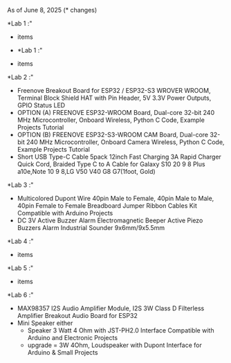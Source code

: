 
As of June 8, 2025 (* changes)

*Lab 1 :"

  - items

  - *Lab 1 :"

  - items

*Lab 2 :"

  - Freenove Breakout Board for ESP32 / ESP32-S3 WROVER WROOM, Terminal Block Shield HAT with Pin Header, 5V 3.3V Power Outputs, GPIO Status LED
  - OPTION (A) FREENOVE ESP32-WROOM Board, Dual-core 32-bit 240 MHz Microcontroller, Onboard Wireless, Python C Code, Example Projects Tutorial
  - OPTION (B) FREENOVE ESP32-S3-WROOM CAM Board, Dual-core 32-bit 240 MHz Microcontroller, Onboard Camera Wireless, Python C Code, Example Projects Tutorial
  -  Short USB Type-C Cable 5pack 12inch Fast Charging 3A Rapid Charger Quick Cord, Braided Type C to A Cable for Galaxy S10 20 9 8 Plus a10e,Note 10 9 8,LG V50 V40 G8 G7(1foot, Gold)



*Lab 3 :"

  - Multicolored Dupont Wire 40pin Male to Female, 40pin Male to Male, 40pin Female to Female Breadboard Jumper Ribbon Cables Kit Compatible with Arduino Projects
  - DC 3V Active Buzzer Alarm Electromagnetic Beeper Active Piezo Buzzers Alarm Industrial Sounder 9x6mm/9x5.5mm


*Lab 4 :"

  - items


*Lab 5 :"

  - items

*Lab 6 :"

  - MAX98357 I2S Audio Amplifier Module, I2S 3W Class D Filterless Amplifier Breakout Audio Board for ESP32
  - Mini Speaker either
    - Speaker 3 Watt 4 Ohm with JST-PH2.0 Interface Compatible with Arduino and Electronic Projects
    - upgrade = 3W 4Ohm, Loudspeaker with Dupont Interface for Arduino & Small Projects

